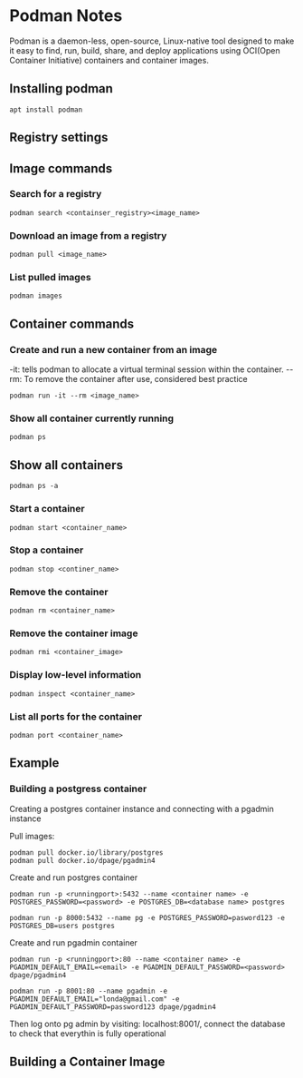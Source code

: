 # Podman Notes

Podman is a daemon-less, open-source, Linux-native tool designed to make it easy to find, run, build, share, and deploy applications using OCI(Open Container Initiative) containers and container images.

## Installing podman

```
apt install podman
```

## Registry settings

## Image commands

### Search for a registry

```
podman search <containser_registry><image_name>
```

### Download an image from a registry

```
podman pull <image_name>
```

### List pulled images

```
podman images
```

## Container commands

### Create and run a new container from an image

-it: tells podman to allocate a virtual terminal session within the container. 
--rm: To remove the container after use, considered best practice

```
podman run -it --rm <image_name>
```

### Show all container currently running

```
podman ps
``` 

## Show all containers

```
podman ps -a
```

### Start a container

```
podman start <container_name>
```

### Stop a container

```
podman stop <continer_name>
```

### Remove the container

```
podman rm <container_name>
```

### Remove the container image

```
podman rmi <container_image>
```

### Display low-level information

```
podman inspect <container_name>
```

### List all ports for the container

```
podman port <container_name>
```

## Example

### Building a postgress container

Creating a postgres container instance and connecting with a pgadmin instance

Pull images:

```
podman pull docker.io/library/postgres
podman pull docker.io/dpage/pgadmin4
```

Create and run postgres container

```
podman run -p <runningport>:5432 --name <container name> -e POSTGRES_PASSWORD=<password> -e POSTGRES_DB=<database name> postgres
```

```
podman run -p 8000:5432 --name pg -e POSTGRES_PASSWORD=pasword123 -e POSTGRES_DB=users postgres
```

Create and run pgadmin container

```
podman run -p <runningport>:80 --name <container name> -e PGADMIN_DEFAULT_EMAIL=<email> -e PGADMIN_DEFAULT_PASSWORD=<password> dpage/pgadmin4
```

```
podman run -p 8001:80 --name pgadmin -e PGADMIN_DEFAULT_EMAIL="londa@gmail.com" -e PGADMIN_DEFAULT_PASSWORD=password123 dpage/pgadmin4
```

Then log onto pg admin by visiting: localhost:8001/, connect the database to check that everythin is fully operational

## Building a Container Image
